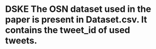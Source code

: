 # DSKE The OSN dataset used in the paper is present in Dataset.csv. It contains the tweet_id of used tweets.
